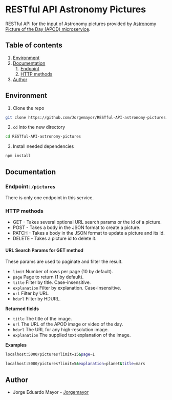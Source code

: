 # RESTful API Astronomy Pictures

RESTful API for the input of Astronomy pictures provided by [Astronomy Picture of the Day (APOD) microservice](https://github.com/nasa/apod-api/blob/master/README.md).

## Table of contents
1. [Environment](#environment)
2. [Documentation](#documentation)
   1. [Endpoint](#endpoint)
   2. [HTTP methods](#http-methods)
3. [Author](#author)

## Environment <a name="environment"></a>

1. Clone the repo
```bash
git clone https://github.com/Jorgemayor/RESTful-API-astronomy-pictures.git
```
2. `cd` into the new directory
```bash
cd RESTful-API-astronomy-pictures
```
3. Install needed dependencies
```bash
npm install
```

## Documentation <a name="documentation"></a>

### Endpoint: `/pictures` <a name="endpoint"></a>

There is only one endpoint in this service.

### HTTP methods <a name="http-methods"></a>

- GET - Takes several optional URL search params or the id of a picture.
- POST - Takes a body in the JSON format to create a picture.
- PATCH - Takes a body in the JSON format to update a picture and its id.
- DELETE - Takes a picture id to delete it.

#### URL Search Params for GET method

These params are used to paginate and filter the result.

- `limit` Number of rows per page (10 by default). 
- `page` Page to return (1 by default).
- `title` Filter by title. Case-insensitive.
- `explanation` Filter by explanation. Case-insensitive.
- `url` Filter by URL.
- `hdurl` Filter by HDURL.

**Returned fields**

- `title` The title of the image.
- `url` The URL of the APOD image or video of the day.
- `hdurl` The URL for any high-resolution image.
- `explanation` The supplied text explanation of the image.

**Examples**

```bash
localhost:5000/pictures?limit=15&page=1
```

```bash
localhost:5000/pictures?limit=5&explanation=planet&title=mars
```

## Author <a name="author"></a>
- Jorge Eduardo Mayor - [Jorgemayor](https://github.com/Jorgemayor)
